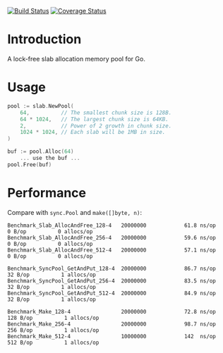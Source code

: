 [![Build Status](https://travis-ci.org/funny/slab.svg)](https://travis-ci.org/funny/slab)
[![Coverage Status](https://coveralls.io/repos/funny/slab/badge.svg?branch=master&service=github)](https://coveralls.io/github/funny/slab?branch=master)

Introduction
============

A lock-free slab allocation memory pool for Go.

Usage
=====

```go
pool := slab.NewPool(
	64,          // The smallest chunk size is 128B.
	64 * 1024,   // The largest chunk size is 64KB.
	2,           // Power of 2 growth in chunk size.
	1024 * 1024, // Each slab will be 1MB in size.
)

buf := pool.Alloc(64)
    ... use the buf ...
pool.Free(buf)
```

Performance
===========

Compare with `sync.Pool` and `make([]byte, n)`:

```
Benchmark_Slab_AllocAndFree_128-4 	20000000	        61.8 ns/op	       0 B/op	       0 allocs/op
Benchmark_Slab_AllocAndFree_256-4 	20000000	        59.6 ns/op	       0 B/op	       0 allocs/op
Benchmark_Slab_AllocAndFree_512-4 	20000000	        57.1 ns/op	       0 B/op	       0 allocs/op

Benchmark_SyncPool_GetAndPut_128-4	20000000	        86.7 ns/op	      32 B/op	       1 allocs/op
Benchmark_SyncPool_GetAndPut_256-4	20000000	        83.5 ns/op	      32 B/op	       1 allocs/op
Benchmark_SyncPool_GetAndPut_512-4	20000000	        84.9 ns/op	      32 B/op	       1 allocs/op

Benchmark_Make_128-4              	20000000	        72.8 ns/op	     128 B/op	       1 allocs/op
Benchmark_Make_256-4              	20000000	        98.7 ns/op	     256 B/op	       1 allocs/op
Benchmark_Make_512-4              	10000000	        142  ns/op	     512 B/op	       1 allocs/op
```
